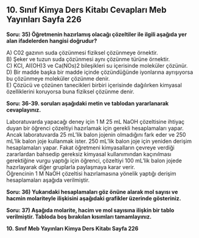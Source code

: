 ## 10. Sınıf Kimya Ders Kitabı Cevapları Meb Yayınları Sayfa 226

**Soru: 35) Öğretmenin hazırlamış olacağı çözeltiler ile ilgili aşağıda yer alan ifadelerden hangisi doğrudur?**

A) C02 gazının suda çözünmesi fiziksel çözünmeye örnektir.  
 B) Şeker ve tuzun suda çözünmesi aynı çözünme türüne örnektir.  
 C) KCI, AI(OH)3 ve Ca(NOs)2 bileşikleri su içerisinde moleküler çözünür.  
 D) Bir madde başka bir madde içinde çözündüğünde iyonlarına ayrışıyorsa bu çözünmeye moleküler çözünme denir.  
 E) Çözücü ve çözünen tanecikleri birbiri içerisinde dağılırken kimyasal özelliklerini koruyorsa buna fiziksel çözünme denir.

**Soru: 36-39. soruları aşağıdaki metin ve tablodan yararlanarak cevaplayınız.**

Laboratuvarda yapacağı deney için 1 M 25 mL NaOH çözeltisine ihtiyaç duyan bir öğrenci çözeltiyi hazırlamak için gerekli hesaplamaları yapar. Ancak laboratuvarda 25 mL’lik balon jojenin olmadığını fark eder ve 250 mL’lik balon joje kullanmak ister. 250 mL’lik balon joje için yeniden derişim hesaplamaları yapar. Fakat öğretmeni kimyasalların çevreye verdiği zararlardan bahsedip gereksiz kimyasal kullanımından kaçınılması gerektiğine vurgu yaptığı için öğrenci, çözeltiyi 100 mL’lik balon jojede hazırlayarak diğer gruplarla paylaşmaya karar verir.  
 Öğrencinin 1 M NaOH çözeltisi hazırlamasına yönelik yaptığı derişim hesaplamaları aşağıda verilmiştir.

**Soru: 36) Yukarıdaki hesapIamaları göz önüne alarak mol sayısı ve hacmin molariteyle ilişkisini aşağıdaki grafikler üzerinde gösteriniz.**

**Soru: 37) Aşağıda molarite, hacim ve mol sayısına ilişkin bir tablo verilmiştir. Tabloda boş bırakılan kısımları tamamlayınız.**

**10. Sınıf Meb Yayınları Kimya Ders Kitabı Sayfa 226**